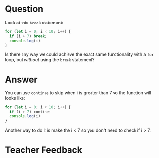 # Question
Look at this `break` statement:

```js
for (let i = 0; i < 10; i++) {
  if (i > 7) break;
  console.log(i)
}
```

Is there any way we could achieve the exact same functionality with a `for` loop, but *without* using the `break` statement?

# Answer
You can use `continue` to skip when i is greater than 7 so the function will looks like: 
```js
for (let i = 0; i < 10; i++) {
  if (i > 7) contine;
  console.log(i)
}
```
Another way to do it is make the i < 7 so you don't need to check if i > 7.

# Teacher Feedback
